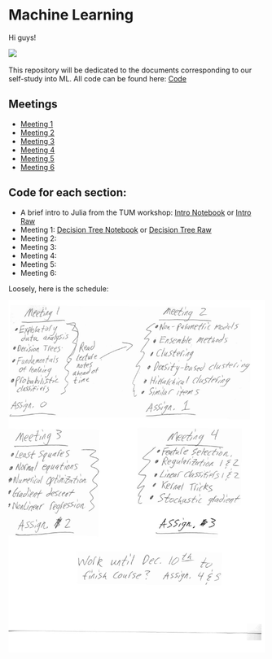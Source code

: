 # Machine Learning

Hi guys!

![](http://www.reactiongifs.us/wp-content/uploads/2013/10/nuh_uh_conan_obrien.gif)

This repository will be dedicated to the documents corresponding to our self-study into ML. All code can be found here: [Code](https://github.com/Mathnstein/Machine_Learning/tree/master/Code)

## Meetings

* [Meeting 1](https://github.com/Mathnstein/Machine_Learning/tree/master/Meeting%201)
* [Meeting 2](https://github.com/Mathnstein/Machine_Learning/tree/master/Meeting%202)
* [Meeting 3](https://github.com/Mathnstein/Machine_Learning/tree/master/Meeting%203)
* [Meeting 4](https://github.com/Mathnstein/Machine_Learning/tree/master/Meeting%204)
* [Meeting 5](https://github.com/Mathnstein/Machine_Learning/tree/master/Meeting%205)
* [Meeting 6](https://github.com/Mathnstein/Machine_Learning/tree/master/Meeting%206)

## Code for each section:

* A brief intro to Julia from the TUM workshop: [Intro Notebook](https://github.com/Mathnstein/Machine_Learning/blob/master/Code/julia_basics.ipynb) or
[Intro Raw](https://github.com/Mathnstein/Machine_Learning/blob/master/Code/Julia_basics.jl)
* Meeting 1: [Decision Tree Notebook](https://github.com/Mathnstein/Machine_Learning/blob/master/Code/Decision%20Tree.ipynb) or 
[Decision Tree Raw](https://github.com/Mathnstein/Machine_Learning/blob/master/Code/Decision%20Tree.jl)
* Meeting 2:
* Meeting 3:
* Meeting 4:
* Meeting 5:
* Meeting 6:

Loosely, here is the schedule:

![](schedule.jpg)





